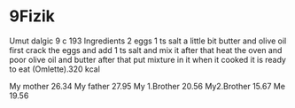 # 9Fizik
Umut dalgic 9 c 193
Ingredients
2 eggs
1 ts salt
a little bit butter and olive oil
first crack the eggs and add 1 ts salt and mix it 
after that heat the oven and poor olive oil and butter 
after that put mixture in it when it cooked it is ready to 
eat (Omlette).320 kcal

My mother 26.34
My father 27.95
My 1.Brother 20.56
My2.Brother 15.67
Me 19.56
